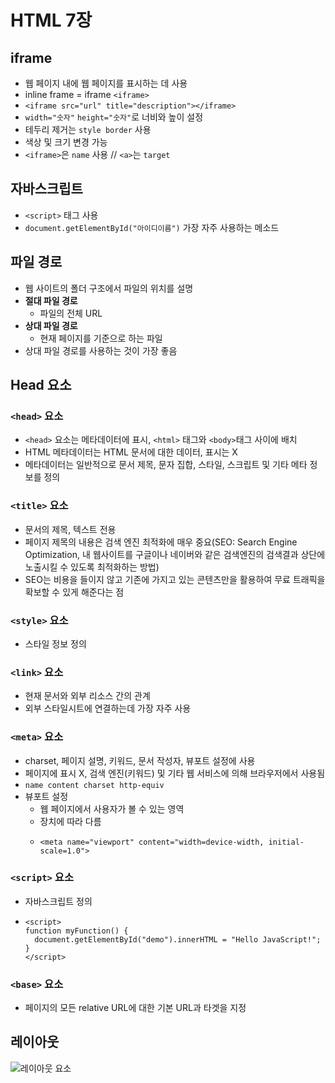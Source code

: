 # HTML 7장
## iframe
- 웹 페이지 내에 웹 페이지를 표시하는 데 사용
- inline frame = iframe `<iframe>`
- `<iframe src="url" title="description"></iframe>`
- `width="숫자"` `height="숫자"`로 너비와 높이 설정
- 테두리 제거는 `style border` 사용
- 색상 및 크기 변경 가능
- `<iframe>`은 `name` 사용 // `<a>`는 `target`

## 자바스크립트
- `<script>` 태그 사용
- `document.getElementById("아이디이름")` 가장 자주 사용하는 메소드

## 파일 경로
- 웹 사이트의 폴더 구조에서 파일의 위치를 설명
- **절대 파일 경로**
  + 파일의 전체 URL
- **상대 파일 경로**
  + 현재 페이지를 기준으로 하는 파일
- 상대 파일 경로를 사용하는 것이 가장 좋음

## Head 요소
### `<head>` 요소
- `<head>` 요소는 메타데이터에 표시, `<html>` 태그와 `<body>`태그 사이에 배치
- HTML 메타데이터는 HTML 문서에 대한 데이터, 표시는 X
- 메타데이터는 일반적으로 문서 제목, 문자 집합, 스타일, 스크립트 및 기타 메타 정보를 정의
### `<title>` 요소
- 문서의 제목, 텍스트 전용
- 페이지 제목의 내용은 검색 엔진 최적화에 매우 중요(SEO: Search Engine Optimization, 내 웹사이트를 구글이나 네이버와 같은 검색엔진의 검색결과 상단에 노출시킬 수 있도록 최적화하는 방법)
- SEO는 비용을 들이지 않고 기존에 가지고 있는 콘텐츠만을 활용하여 무료 트래픽을 확보할 수 있게 해준다는 점
### `<style>` 요소
- 스타일 정보 정의
### `<link>` 요소
- 현재 문서와 외부 리소스 간의 관계
- 외부 스타일시트에 연결하는데 가장 자주 사용
### `<meta>` 요소
- charset, 페이지 설명, 키워드, 문서 작성자, 뷰포트 설정에 사용
- 페이지에 표시 X, 검색 엔진(키워드) 및 기타 웹 서비스에 의해 브라우저에서 사용됨
- `name content charset http-equiv`
- 뷰포트 설정
  + 웹 페이지에서 사용자가 볼 수 있는 영역
  + 장치에 따라 다름
  + ```
    <meta name="viewport" content="width=device-width, initial-scale=1.0">
    ```
### `<script>` 요소
- 자바스크립트 정의
- ```
  <script>
  function myFunction() {
    document.getElementById("demo").innerHTML = "Hello JavaScript!";
  }
  </script>
  ```
### `<base>` 요소
- 페이지의 모든 relative URL에 대한 기본 URL과 타겟을 지정

## 레이아웃
![레이아웃 요소](https://www.w3schools.com/html/img_sem_elements.gif "레이아웃 요소")
